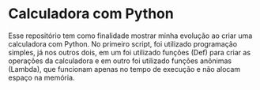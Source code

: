 # Calculadora com Python
Esse repositório tem como finalidade mostrar minha evolução ao criar uma calculadora com Python. No primeiro script, foi utilizado programação simples, já nos outros dois, em um foi utilizado funções (Def) para criar as operações da calculadora e em outro foi utilizado funções anônimas (Lambda), que funcionam apenas no tempo de execução e não alocam espaço na memória.
